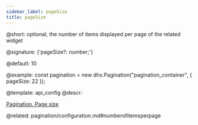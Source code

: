 ```yaml
---
sidebar_label: pageSize
title: pageSize
---          
```


@short: optional, the number of items displayed per page of the related widget

@signature: {'pageSize?: number;'}

@default: 10

@example: 
const pagination = new dhx.Pagination("pagination_container", {
    pageSize: 22 
});


@template:	api_config
@descr: 



[Pagination. Page size](https://snippet.dhtmlx.com/m57w0vlb)

@related: pagination/configuration.md#numberofitemsperpage
